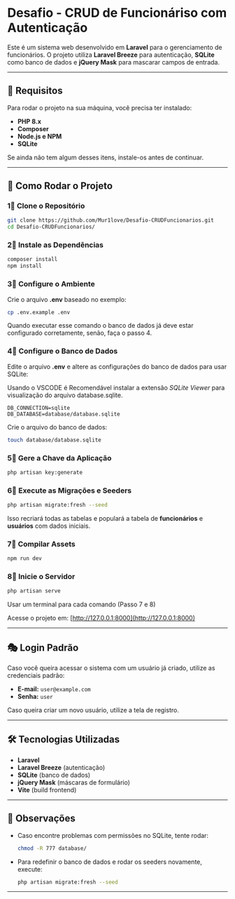 # Desafio - CRUD de Funcionáriso com Autenticação

Este é um sistema web desenvolvido em **Laravel** para o gerenciamento de funcionários. O projeto utiliza **Laravel Breeze** para autenticação, **SQLite** como banco de dados e **jQuery Mask** para mascarar campos de entrada.

---

## 📌 **Requisitos**

Para rodar o projeto na sua máquina, você precisa ter instalado:

- **PHP 8.x**
- **Composer**
- **Node.js e NPM**
- **SQLite**

Se ainda não tem algum desses itens, instale-os antes de continuar.

---

## 🚀 **Como Rodar o Projeto**

### 1⃣ **Clone o Repositório**
```bash
git clone https://github.com/Mur1love/Desafio-CRUDFuncionarios.git
cd Desafio-CRUDFuncionarios/ 
```

### 2⃣ **Instale as Dependências**
```bash
composer install
npm install
```

### 3⃣ **Configure o Ambiente**
Crie o arquivo **.env** baseado no exemplo:
```bash
cp .env.example .env
```
Quando executar esse comando o banco de dados já deve estar configurado corretamente, senão, faça o passo 4.

### 4⃣ **Configure o Banco de Dados**
Edite o arquivo **.env** e altere as configurações do banco de dados para usar SQLite:

Usando o VSCODE é Recomendável instalar a extensão *SQLite Viewer* para visualização do arquivo database.sqlite.

```
DB_CONNECTION=sqlite
DB_DATABASE=database/database.sqlite
```

Crie o arquivo do banco de dados:
```bash
touch database/database.sqlite
```

### 5⃣ **Gere a Chave da Aplicação**
```bash
php artisan key:generate
```

### 6⃣ **Execute as Migrações e Seeders**
```bash
php artisan migrate:fresh --seed
```
Isso recriará todas as tabelas e populará a tabela de **funcionários** e **usuários** com dados iniciais.

### 7⃣ **Compilar Assets**
```bash
npm run dev
```

### 8⃣ **Inicie o Servidor**
```bash
php artisan serve
```
Usar um terminal para cada comando (Passo 7 e 8)

Acesse o projeto em: [http://127.0.0.1:8000](http://127.0.0.1:8000)

---

## 🎭 **Login Padrão**
Caso você queira acessar o sistema com um usuário já criado, utilize as credenciais padrão:

- **E-mail:** `user@example.com`
- **Senha:** `user`

Caso queira criar um novo usuário, utilize a tela de registro.

---

## 🛠️ **Tecnologias Utilizadas**

- **Laravel**
- **Laravel Breeze** (autenticação)
- **SQLite** (banco de dados)
- **jQuery Mask** (máscaras de formulário)
- **Vite** (build frontend)

---

## 📝 **Observações**
- Caso encontre problemas com permissões no SQLite, tente rodar:
  ```bash
  chmod -R 777 database/
  ```
- Para redefinir o banco de dados e rodar os seeders novamente, execute:
  ```bash
  php artisan migrate:fresh --seed
  ```

---


